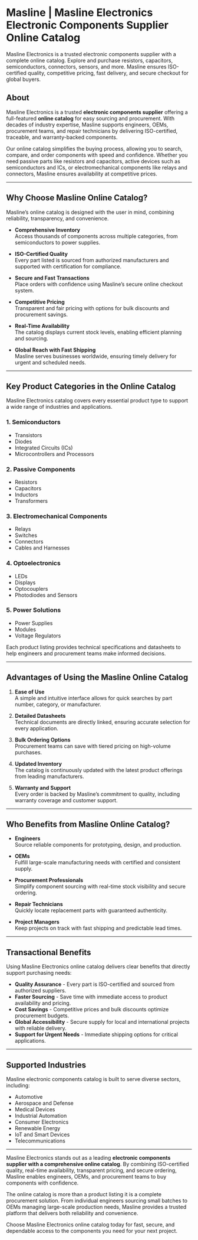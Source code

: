 # Masline | Masline Electronics Electronic Components Supplier Online Catalog
Masline Electronics is a trusted electronic components supplier with a complete online catalog. Explore and purchase resistors, capacitors, semiconductors, connectors, sensors, and more. Masline ensures ISO-certified quality, competitive pricing, fast delivery, and secure checkout for global buyers.

## About
Masline Electronics is a trusted **electronic components supplier** offering a full-featured **online catalog** for easy sourcing and procurement. With decades of industry expertise, Masline supports engineers, OEMs, procurement teams, and repair technicians by delivering ISO-certified, traceable, and warranty-backed components.  

Our online catalog simplifies the buying process, allowing you to search, compare, and order components with speed and confidence. Whether you need passive parts like resistors and capacitors, active devices such as semiconductors and ICs, or electromechanical components like relays and connectors, Masline ensures availability at competitive prices.

---

## Why Choose Masline Online Catalog?

Masline’s online catalog is designed with the user in mind, combining reliability, transparency, and convenience.

- **Comprehensive Inventory**  
  Access thousands of components across multiple categories, from semiconductors to power supplies.  

- **ISO-Certified Quality**  
  Every part listed is sourced from authorized manufacturers and supported with certification for compliance.  

- **Secure and Fast Transactions**  
  Place orders with confidence using Masline’s secure online checkout system.  

- **Competitive Pricing**  
  Transparent and fair pricing with options for bulk discounts and procurement savings.  

- **Real-Time Availability**  
  The catalog displays current stock levels, enabling efficient planning and sourcing.  

- **Global Reach with Fast Shipping**  
  Masline serves businesses worldwide, ensuring timely delivery for urgent and scheduled needs.  

---

## Key Product Categories in the Online Catalog

Masline Electronics catalog covers every essential product type to support a wide range of industries and applications.

### 1. Semiconductors
- Transistors  
- Diodes  
- Integrated Circuits (ICs)  
- Microcontrollers and Processors  

### 2. Passive Components
- Resistors  
- Capacitors  
- Inductors  
- Transformers  

### 3. Electromechanical Components
- Relays  
- Switches  
- Connectors  
- Cables and Harnesses  

### 4. Optoelectronics
- LEDs  
- Displays  
- Optocouplers  
- Photodiodes and Sensors  

### 5. Power Solutions
- Power Supplies  
- Modules  
- Voltage Regulators  

Each product listing provides technical specifications and datasheets to help engineers and procurement teams make informed decisions.  

---

## Advantages of Using the Masline Online Catalog

1. **Ease of Use**  
   A simple and intuitive interface allows for quick searches by part number, category, or manufacturer.  

2. **Detailed Datasheets**  
   Technical documents are directly linked, ensuring accurate selection for every application.  

3. **Bulk Ordering Options**  
   Procurement teams can save with tiered pricing on high-volume purchases.  

4. **Updated Inventory**  
   The catalog is continuously updated with the latest product offerings from leading manufacturers.  

5. **Warranty and Support**  
   Every order is backed by Masline’s commitment to quality, including warranty coverage and customer support.  

---

## Who Benefits from Masline Online Catalog?

- **Engineers**  
  Source reliable components for prototyping, design, and production.  

- **OEMs**  
  Fulfill large-scale manufacturing needs with certified and consistent supply.  

- **Procurement Professionals**  
  Simplify component sourcing with real-time stock visibility and secure ordering.  

- **Repair Technicians**  
  Quickly locate replacement parts with guaranteed authenticity.  

- **Project Managers**  
  Keep projects on track with fast shipping and predictable lead times.  

---

## Transactional Benefits

Using Masline Electronics online catalog delivers clear benefits that directly support purchasing needs:

- **Quality Assurance** - Every part is ISO-certified and sourced from authorized suppliers.  
- **Faster Sourcing** - Save time with immediate access to product availability and pricing.  
- **Cost Savings** - Competitive prices and bulk discounts optimize procurement budgets.  
- **Global Accessibility** - Secure supply for local and international projects with reliable delivery.  
- **Support for Urgent Needs** - Immediate shipping options for critical applications.  

---

## Supported Industries

Masline electronic components catalog is built to serve diverse sectors, including:  

- Automotive  
- Aerospace and Defense  
- Medical Devices  
- Industrial Automation  
- Consumer Electronics  
- Renewable Energy  
- IoT and Smart Devices  
- Telecommunications  

---

Masline Electronics stands out as a leading **electronic components supplier with a comprehensive online catalog**. By combining ISO-certified quality, real-time availability, transparent pricing, and secure ordering, Masline enables engineers, OEMs, and procurement teams to buy components with confidence.  

The online catalog is more than a product listing it is a complete procurement solution. From individual engineers sourcing small batches to OEMs managing large-scale production needs, Masline provides a trusted platform that delivers both reliability and convenience.  

Choose Masline Electronics online catalog today for fast, secure, and dependable access to the components you need for your next project.
